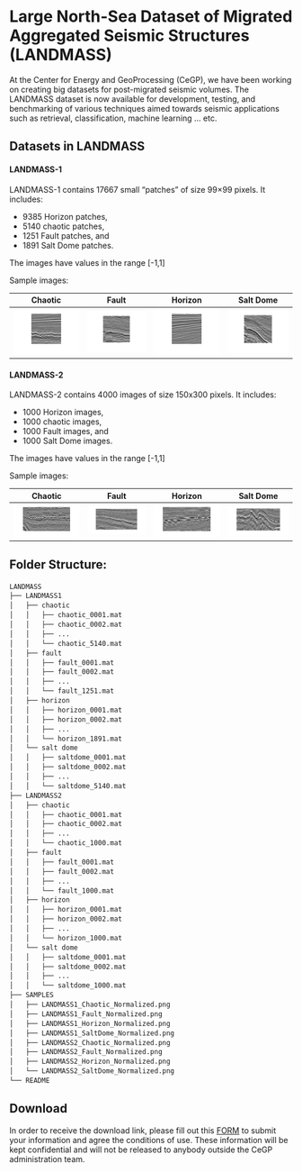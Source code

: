 # Large North-Sea Dataset of Migrated  Aggregated Seismic Structures (LANDMASS)

At the Center for Energy and GeoProcessing (CeGP), we have been working on creating big datasets for post-migrated seismic volumes.
The LANDMASS dataset is now available for development, testing, and benchmarking of various techniques aimed towards seismic applications such as retrieval, classification, machine learning … etc.

## Datasets in LANDMASS
#### LANDMASS-1
LANDMASS-1 contains 17667 small “patches” of size 99×99 pixels. It includes: 
* 9385 Horizon patches,
* 5140 chaotic patches,
* 1251 Fault patches, and
* 1891 Salt Dome patches.

The images have values in the range [-1,1]

Sample images: 

|Chaotic|Fault|Horizon|Salt Dome|
|:--:|:--:|:--:|:--:|
|![](https://github.com/olivesgatech/LANDMASS/blob/master/figures/LANDMASS1_Chaotic_Normalized.png)| ![](https://github.com/olivesgatech/LANDMASS/blob/master/figures/LANDMASS1_Faults_Normalized.png) | ![](https://github.com/olivesgatech/LANDMASS/blob/master/figures/LANDMASS1_Horizon_Normalized.png) | ![](https://github.com/olivesgatech/LANDMASS/blob/master/figures/LANDMASS1_SaltDome_Normalized.png)|

#### LANDMASS-2
LANDMASS-2 contains 4000 images of size 150x300 pixels. It includes: 
* 1000 Horizon images,
* 1000 chaotic images,
* 1000 Fault images, and
* 1000 Salt Dome images.

The images have values in the range [-1,1]


Sample images: 

|Chaotic|Fault|Horizon|Salt Dome|
|:--:|:--:|:--:|:--:|
|![](https://github.com/olivesgatech/LANDMASS/blob/master/figures/LANDMASS2_Chaotic_Normalized.png)| ![](https://github.com/olivesgatech/LANDMASS/blob/master/figures/LANDMASS2_Faults_Normalized.png) | ![](https://github.com/olivesgatech/LANDMASS/blob/master/figures/LANDMASS2_Horizon_Normalized.png) | ![](https://github.com/olivesgatech/LANDMASS/blob/master/figures/LANDMASS2_SaltDome_Normalized.png)|


## Folder Structure: 
```bash
LANDMASS
├── LANDMASS1
│   ├── chaotic
│   │   ├── chaotic_0001.mat
│   │   ├── chaotic_0002.mat
│   │   ├── ...
│   │   └── chaotic_5140.mat
│   ├── fault
│   │   ├── fault_0001.mat
│   │   ├── fault_0002.mat
│   │   ├── ...
│   │   └── fault_1251.mat
│   ├── horizon
│   │   ├── horizon_0001.mat
│   │   ├── horizon_0002.mat
│   │   ├── ...
│   │   └── horizon_1891.mat
│   └── salt dome
│   │   ├── saltdome_0001.mat
│   │   ├── saltdome_0002.mat
│   │   ├── ...
│   │   └── saltdome_5140.mat
├── LANDMASS2
│   ├── chaotic
│   │   ├── chaotic_0001.mat
│   │   ├── chaotic_0002.mat
│   │   ├── ...
│   │   └── chaotic_1000.mat
│   ├── fault
│   │   ├── fault_0001.mat
│   │   ├── fault_0002.mat
│   │   ├── ...
│   │   └── fault_1000.mat
│   ├── horizon
│   │   ├── horizon_0001.mat
│   │   ├── horizon_0002.mat
│   │   ├── ...
│   │   └── horizon_1000.mat
│   └── salt dome
│   │   ├── saltdome_0001.mat
│   │   ├── saltdome_0002.mat
│   │   ├── ...
│   │   └── saltdome_1000.mat
├── SAMPLES
│   ├── LANDMASS1_Chaotic_Normalized.png
│   ├── LANDMASS1_Fault_Normalized.png
│   ├── LANDMASS1_Horizon_Normalized.png
│   ├── LANDMASS1_SaltDome_Normalized.png
│   ├── LANDMASS2_Chaotic_Normalized.png
│   ├── LANDMASS2_Fault_Normalized.png
│   ├── LANDMASS2_Horizon_Normalized.png
│   └── LANDMASS2_SaltDome_Normalized.png
└── README
```


## Download 
In order to receive the download link, please fill out this [FORM](https://goo.gl/forms/at44srIuVaT6sYye2) to submit your information and agree the conditions of use. These information will be kept confidential and will not be released to anybody outside the CeGP administration team.

